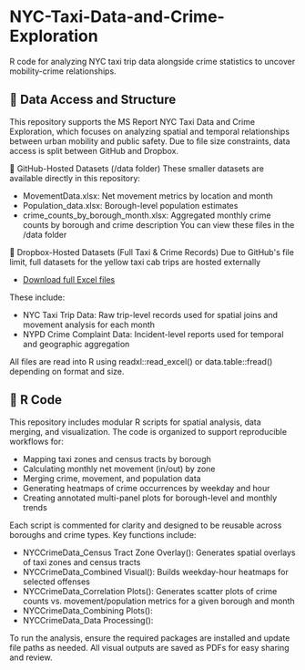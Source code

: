 # NYC-Taxi-Data-and-Crime-Exploration
R code for analyzing NYC taxi trip data alongside crime statistics to uncover mobility-crime relationships. 

## 📁 Data Access and Structure
This repository supports the MS Report NYC Taxi Data and Crime Exploration, which focuses on analyzing spatial and temporal relationships between urban mobility and public safety. Due to file size constraints, data access is split between GitHub and Dropbox. 

🔹 GitHub-Hosted Datasets (/data folder)
These smaller datasets are available directly in this repository: 
- MovementData.xlsx: Net movement metrics by location and month
- Population_data.xlsx: Borough-level population estimates
- crime_counts_by_borough_month.xlsx: Aggregated monthly crime counts by borough and crime description
You can view these files in the /data folder

🔹 Dropbox-Hosted Datasets (Full Taxi & Crime Records)
Due to GitHub's file limit, full datasets for the yellow taxi cab trips are hosted externally
- [Download full Excel files](https://www.dropbox.com/scl/fo/mrss9gpi3mgna98h35mvd/AEDUoPpmHZoa_zKQ5yzL4Sk?rlkey=ao9oyapxx583ovkp0v6xrz007&st=byxsi2tb&dl=0)

These include:
- NYC Taxi Trip Data: Raw trip-level records used for spatial joins and movement analysis for each month
- NYPD Crime Complaint Data: Incident-level reports used for temporal and geographic aggregation

All files are read into R using readxl::read_excel() or data.table::fread() depending on format and size. 

## 📁 R Code
This repository includes modular R scripts for spatial analysis, data merging, and visualization. The code is organized to support reproducible workflows for:
- Mapping taxi zones and census tracts by borough
- Calculating monthly net movement (in/out) by zone
- Merging crime, movement, and population data
- Generating heatmaps of crime occurrences by weekday and hour
- Creating annotated multi-panel plots for borough-level and monthly trends

Each script is commented for clarity and designed to be reusable across boroughs and crime types. Key functions include:
- NYCCrimeData_Census Tract Zone Overlay(): Generates spatial overlays of taxi zones and census tracts
- NYCCrimeData_Combined Visual(): Builds weekday-hour heatmaps for selected offenses
- NYCCrimeData_Correlation Plots(): Generates scatter plots of crime counts vs. movement/population metrics for a given borough and month
- NYCCrimeData_Combining Plots(): 
- NYCCrimeData_Data Processing(): 

To run the analysis, ensure the required packages are installed and update file paths as needed. All visual outputs are saved as PDFs for easy sharing and review. 

